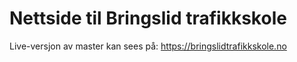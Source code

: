 # Nettside til Bringslid trafikkskole
Live-versjon av master kan sees på: https://bringslidtrafikkskole.no
